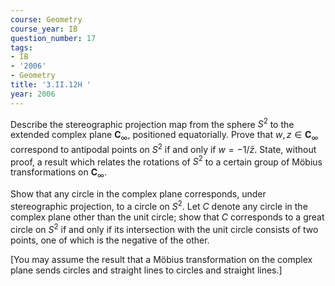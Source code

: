 ```yaml
---
course: Geometry
course_year: IB
question_number: 17
tags:
- IB
- '2006'
- Geometry
title: '3.II.12H '
year: 2006
---
```



Describe the stereographic projection map from the sphere $S^{2}$ to the extended complex plane $\mathbf{C}_{\infty}$, positioned equatorially. Prove that $w, z \in \mathbf{C}_{\infty}$ correspond to antipodal points on $S^{2}$ if and only if $w=-1 / \bar{z}$. State, without proof, a result which relates the rotations of $S^{2}$ to a certain group of Möbius transformations on $\mathbf{C}_{\infty}$.

Show that any circle in the complex plane corresponds, under stereographic projection, to a circle on $S^{2}$. Let $C$ denote any circle in the complex plane other than the unit circle; show that $C$ corresponds to a great circle on $S^{2}$ if and only if its intersection with the unit circle consists of two points, one of which is the negative of the other.

[You may assume the result that a Möbius transformation on the complex plane sends circles and straight lines to circles and straight lines.]